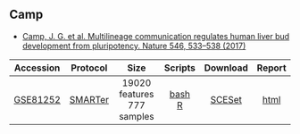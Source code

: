 
## Camp
* [Camp, J. G. et al. Multilineage communication regulates human liver bud development from pluripotency. Nature 546, 533–538 (2017)](http://dx.doi.org/10.1038/nature22796)

|Accession|Protocol|Size|Scripts|Download|Report|
|:-:|:-:|:-:|:-:|:-:|:-:|
|[GSE81252](https://www.ncbi.nlm.nih.gov/geo/query/acc.cgi?acc=GSE81252)|[SMARTer](http://www.clontech.com/US/Products/cDNA_Synthesis_and_Library_Construction/Next_Gen_Sequencing_Kits/Total_RNA-Seq/Universal_RNA_Seq_Random_Primed)|19020 features<br>777 samples |[bash](https://github.com/hemberg-lab/scRNA.seq.datasets/blob/master/bash/camp1.sh)<br>[R](https://github.com/hemberg-lab/scRNA.seq.datasets/blob/master/R/camp1.R)|[SCESet](https://scrnaseq-public-datasets.s3.amazonaws.com/scater-objects/camp1.rds)|[html](https://scrnaseq-public-datasets.s3.amazonaws.com/scater-reports/camp1.html)|
